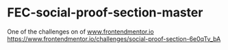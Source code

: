 # FEC-social-proof-section-master
One of the challenges on of www.frontendmentor.io https://www.frontendmentor.io/challenges/social-proof-section-6e0qTv_bA
